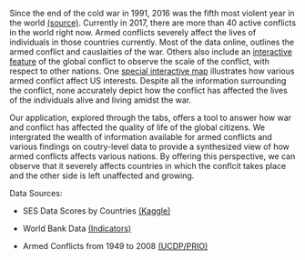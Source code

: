 Since the end of the cold war in 1991, 2016 was the fifth most violent
year in the world
[(source)](https://www.prio.org/utility/DownloadFile.ashx?id=1373&type=publicationfile).
Currently in 2017, there are more than 40 active conflicts in the world
right now. Armed conflicts severely affect the lives of individuals in
those countries currently. Most of the data online, outlines the armed
conflict and causlaities of the war. Others also include an [interactive
feature](https://www.irinnews.org/maps-and-graphics/2017/04/04/updated-mapped-world-war)
of the global conflict to observe the scale of the conflict, with
respect to other nations. One [special interactive
map](https://www.cfr.org/interactives/global-conflict-tracker#!/)
illustrates how various armed conflict affect US interests. Despite all
the information surrounding the conflict, none accurately depict how the
conflict has affected the lives of the individuals alive and living
amidst the war.

Our application, explored through the tabs, offers a tool to answer how
war and conflict has affected the quality of life of the global
citizens. We intergrated the wealth of information available for armed
conflicts and various findings on coutry-level data to provide a
synthesized view of how armed conflicts affects various nations. By
offering this perspective, we can observe that it severely affects
countries in which the conflcit takes place and the other side is left
unaffected and growing.

Data Sources:

-   SES Data Scores by Countries
    [(Kaggle)](https://www.kaggle.com/sdorius/globses/data)

-   World Bank Data [(Indicators)](https://data.worldbank.org/indicator)

-   Armed Conflicts from 1949 to 2008
    [(UCDP/PRIO)](https://www.prio.org/Data/Armed-Conflict/UCDP-PRIO/)
